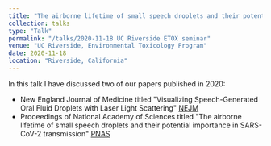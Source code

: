```yaml
---
title: "The airborne lifetime of small speech droplets and their potential importance in SARS-CoV-2 transmission"
collection: talks
type: "Talk"
permalink: "/talks/2020-11-18 UC Riverside ETOX seminar"
venue: "UC Riverside, Environmental Toxicology Program"
date: 2020-11-18
location: "Riverside, California"
---
```


In this talk I have discussed two of our papers published in 2020:
- New England Journal of Medicine titled "Visualizing Speech-Generated Oral Fluid Droplets with Laser Light Scattering" [NEJM](https://www.nejm.org/doi/full/10.1056/nejmc2007800)
- Proceedings of National Academy of Sciences titled "The airborne lifetime of small speech droplets and their potential importance in SARS-CoV-2 transmission" [PNAS](https://doi.org/10.1073/pnas.2006874117)
